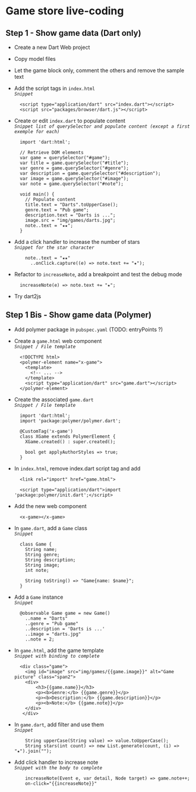Game store live-coding
======================

Step 1 - Show game data (Dart only)
------
- Create a new Dart Web project
- Copy model files
- Let the game block only, comment the others and remove the sample text
- Add the script tags in `index.html`  
  _`Snippet`_

        <script type="application/dart" src="index.dart"></script>
        <script src="packages/browser/dart.js"></script>
- Create or edit `index.dart` to populate content  
  _`Snippet list of querySelector and populate content (except a first exemple for each)`_

        import 'dart:html';
        
        // Retrieve DOM elements
        var game = querySelector("#game");
        var title = game.querySelector("#title");
        var genre = game.querySelector("#genre");
        var description = game.querySelector("#description");
        var image = game.querySelector("#image");
        var note = game.querySelector("#note");
        
        void main() {
          // Populate content
          title.text = "Darts".toUpperCase();
          genre.text = "Pub game";
          description.text = "Darts is ...";
          image.src = "img/games/darts.jpg";
          note..text = "★★";
        }
- Add a click handler to increase the number of stars  
   _`Snippet for the star character`_

          note..text = "★★"
            ..onClick.capture((e) => note.text += "★");
- Refactor to `increaseNote`, add a breakpoint and test the debug mode

        increaseNote(e) => note.text += "★";
- Try dart2js

Step 1 Bis - Show game data (Polymer)
----------
- Add polymer package in `pubspec.yaml` (TODO: entryPoints ?)
- Create a `game.html` web component  
   _`Snippet / File template`_

        <!DOCTYPE html>
        <polymer-element name="x-game">
          <template>
            <!-- ... -->
          </template>
          <script type="application/dart" src="game.dart"></script>
        </polymer-element>
- Create the associated `game.dart`  
   _`Snippet / File template`_

        import 'dart:html';
        import 'package:polymer/polymer.dart';

        @CustomTag('x-game')
        class XGame extends PolymerElement {
          XGame.created() : super.created();

          bool get applyAuthorStyles => true;
        }
- In `index.html`, remove index.dart script tag and add

        <link rel="import" href="game.html">
        
        <script type="application/dart">import 'package:polymer/init.dart';</script>
- Add the new web component

        <x-game></x-game>
- In `game.dart`, add a `Game` class  
   _`Snippet`_

        class Game {
          String name;
          String genre;
          String description;
          String image;
          int note;
          
          String toString() => "Game{name: $name}";
        }
- Add a `Game` instance  
   _`Snippet`_

        @observable Game game = new Game()
          ..name = "Darts"
          ..genre = "Pub game"
          ..description = 'Darts is ...'
          ..image = "darts.jpg"
          ..note = 2;
- In `game.html`, add the game template  
   _`Snippet with binding to complete`_

        <div class="game">
          <img id="image" src="img/games/{{game.image}}" alt="Game picture" class="span2">
          <div>
              <h3>{{game.name}}</h3>
              <p><b>Genre:</b> {{game.genre}}</p>
              <p><b>Description:</b> {{game.description}}</p>
              <p><b>Note:</b> {{game.note}}</p>
          </div>
         </div>
- In `game.dart`, add filter and use them  
   _`Snippet`_

          String upperCase(String value) => value.toUpperCase();
          String stars(int count) => new List.generate(count, (i) => "★").join("");

- Add click handler to increase note  
   _`Snippet with the body to complete`_

          increaseNote(Event e, var detail, Node target) => game.note++;
          on-click="{{increaseNote}}"
